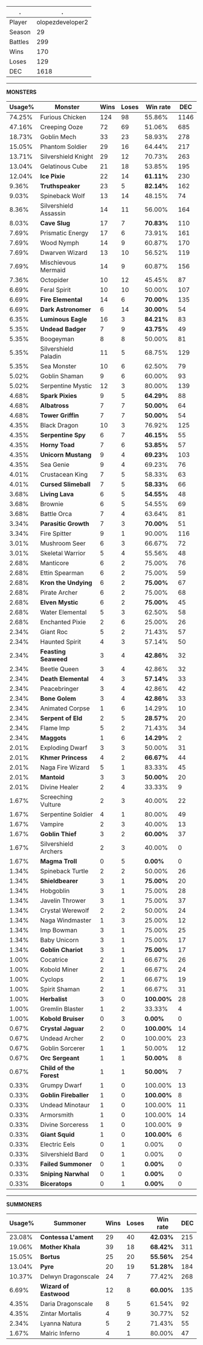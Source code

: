 .|.
|-|-
Player|olopezdeveloper2
Season|29
Battles|299
Wins|170
Loses|129
DEC|1618

---
**MONSTERS**

Usage%|Monster|Wins|Loses|Win rate|DEC|
-|-|-|-|-|-|
74.25%|Furious Chicken|124|98|55.86%|1146|
47.16%|Creeping Ooze|72|69|51.06%|685|
18.73%|Goblin Mech|33|23|58.93%|278|
15.05%|Phantom Soldier|29|16|64.44%|217|
13.71%|Silvershield Knight|29|12|70.73%|263|
13.04%|Gelatinous Cube|21|18|53.85%|195|
12.04%|**Ice Pixie**|22|14|**61.11%**|230|
9.36%|**Truthspeaker**|23|5|**82.14%**|162|
9.03%|Spineback Wolf|13|14|48.15%|74|
8.36%|Silvershield Assassin|14|11|56.00%|164|
8.03%|**Cave Slug**|17|7|**70.83%**|110|
7.69%|Prismatic Energy|17|6|73.91%|161|
7.69%|Wood Nymph|14|9|60.87%|170|
7.69%|Dwarven Wizard|13|10|56.52%|119|
7.69%|Mischievous Mermaid|14|9|60.87%|156|
7.36%|Octopider|10|12|45.45%|87|
6.69%|Feral Spirit|10|10|50.00%|107|
6.69%|**Fire Elemental**|14|6|**70.00%**|135|
6.69%|**Dark Astronomer**|6|14|**30.00%**|54|
6.35%|**Luminous Eagle**|16|3|**84.21%**|83|
5.35%|**Undead Badger**|7|9|**43.75%**|49|
5.35%|Boogeyman|8|8|50.00%|81|
5.35%|Silvershield Paladin|11|5|68.75%|129|
5.35%|Sea Monster|10|6|62.50%|79|
5.02%|Goblin Shaman|9|6|60.00%|93|
5.02%|Serpentine Mystic|12|3|80.00%|139|
4.68%|**Spark Pixies**|9|5|**64.29%**|88|
4.68%|**Albatross**|7|7|**50.00%**|64|
4.68%|**Tower Griffin**|7|7|**50.00%**|54|
4.35%|Black Dragon|10|3|76.92%|125|
4.35%|**Serpentine Spy**|6|7|**46.15%**|55|
4.35%|**Horny Toad**|7|6|**53.85%**|57|
4.35%|**Unicorn Mustang**|9|4|**69.23%**|103|
4.35%|Sea Genie|9|4|69.23%|76|
4.01%|Crustacean King|7|5|58.33%|63|
4.01%|**Cursed Slimeball**|7|5|**58.33%**|66|
3.68%|**Living Lava**|6|5|**54.55%**|48|
3.68%|Brownie|6|5|54.55%|69|
3.68%|Battle Orca|7|4|63.64%|81|
3.34%|**Parasitic Growth**|7|3|**70.00%**|51|
3.34%|Fire Spitter|9|1|90.00%|116|
3.01%|Mushroom Seer|6|3|66.67%|72|
3.01%|Skeletal Warrior|5|4|55.56%|48|
2.68%|Manticore|6|2|75.00%|76|
2.68%|Ettin Spearman|6|2|75.00%|59|
2.68%|**Kron the Undying**|6|2|**75.00%**|67|
2.68%|Pirate Archer|6|2|75.00%|68|
2.68%|**Elven Mystic**|6|2|**75.00%**|45|
2.68%|Water Elemental|5|3|62.50%|58|
2.68%|Enchanted Pixie|2|6|25.00%|26|
2.34%|Giant Roc|5|2|71.43%|57|
2.34%|Haunted Spirit|4|3|57.14%|50|
2.34%|**Feasting Seaweed**|3|4|**42.86%**|32|
2.34%|Beetle Queen|3|4|42.86%|32|
2.34%|**Death Elemental**|4|3|**57.14%**|33|
2.34%|Peacebringer|3|4|42.86%|42|
2.34%|**Bone Golem**|3|4|**42.86%**|33|
2.34%|Animated Corpse|1|6|14.29%|10|
2.34%|**Serpent of Eld**|2|5|**28.57%**|20|
2.34%|Flame Imp|5|2|71.43%|34|
2.34%|**Maggots**|1|6|**14.29%**|2|
2.01%|Exploding Dwarf|3|3|50.00%|31|
2.01%|**Khmer Princess**|4|2|**66.67%**|44|
2.01%|Naga Fire Wizard|5|1|83.33%|45|
2.01%|**Mantoid**|3|3|**50.00%**|20|
2.01%|Divine Healer|2|4|33.33%|9|
1.67%|Screeching Vulture|2|3|40.00%|22|
1.67%|Serpentine Soldier|4|1|80.00%|49|
1.67%|Vampire|2|3|40.00%|13|
1.67%|**Goblin Thief**|3|2|**60.00%**|37|
1.67%|Silvershield Archers|2|3|40.00%|0|
1.67%|**Magma Troll**|0|5|**0.00%**|0|
1.34%|Spineback Turtle|2|2|50.00%|26|
1.34%|**Shieldbearer**|3|1|**75.00%**|20|
1.34%|Hobgoblin|3|1|75.00%|28|
1.34%|Javelin Thrower|3|1|75.00%|37|
1.34%|Crystal Werewolf|2|2|50.00%|24|
1.34%|Naga Windmaster|1|3|25.00%|12|
1.34%|Imp Bowman|3|1|75.00%|25|
1.34%|Baby Unicorn|3|1|75.00%|17|
1.34%|**Goblin Chariot**|3|1|**75.00%**|17|
1.00%|Cocatrice|2|1|66.67%|26|
1.00%|Kobold Miner|2|1|66.67%|24|
1.00%|Cyclops|2|1|66.67%|19|
1.00%|Spirit Shaman|2|1|66.67%|31|
1.00%|**Herbalist**|3|0|**100.00%**|28|
1.00%|Gremlin Blaster|1|2|33.33%|4|
1.00%|**Kobold Bruiser**|0|3|**0.00%**|0|
0.67%|**Crystal Jaguar**|2|0|**100.00%**|14|
0.67%|Undead Archer|2|0|100.00%|23|
0.67%|Goblin Sorcerer|1|1|50.00%|12|
0.67%|**Orc Sergeant**|1|1|**50.00%**|8|
0.67%|**Child of the Forest**|1|1|**50.00%**|7|
0.33%|Grumpy Dwarf|1|0|100.00%|13|
0.33%|**Goblin Fireballer**|1|0|**100.00%**|8|
0.33%|Undead Minotaur|1|0|100.00%|11|
0.33%|Armorsmith|1|0|100.00%|14|
0.33%|Divine Sorceress|1|0|100.00%|9|
0.33%|**Giant Squid**|1|0|**100.00%**|6|
0.33%|Electric Eels|0|1|0.00%|0|
0.33%|Silvershield Bard|0|1|0.00%|0|
0.33%|**Failed Summoner**|0|1|**0.00%**|0|
0.33%|**Sniping Narwhal**|0|1|**0.00%**|0|
0.33%|**Biceratops**|0|1|**0.00%**|0|

---
**SUMMONERS**

Usage%|Summoner|Wins|Loses|Win rate|DEC|
-|-|-|-|-|-|
23.08%|**Contessa L'ament**|29|40|**42.03%**|215|
19.06%|**Mother Khala**|39|18|**68.42%**|311|
15.05%|**Bortus**|25|20|**55.56%**|254|
13.04%|**Pyre**|20|19|**51.28%**|184|
10.37%|Delwyn Dragonscale|24|7|77.42%|268|
6.69%|**Wizard of Eastwood**|12|8|**60.00%**|135|
4.35%|Daria Dragonscale|8|5|61.54%|92|
4.35%|Zintar Mortalis|4|9|30.77%|52|
2.34%|Lyanna Natura|5|2|71.43%|55|
1.67%|Malric Inferno|4|1|80.00%|47|
